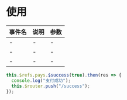 # 使用

| 事件名 | 说明 | 参数 |
| :----- | :--- | :--- |
| -      | -    | -    |
| -      | -    | -    |
| -      | -    | -    |

```javascript
this.$refs.pays.$success(true).then(res => {
  console.log("支付成功");
  this.$router.push("/success");
});
```
